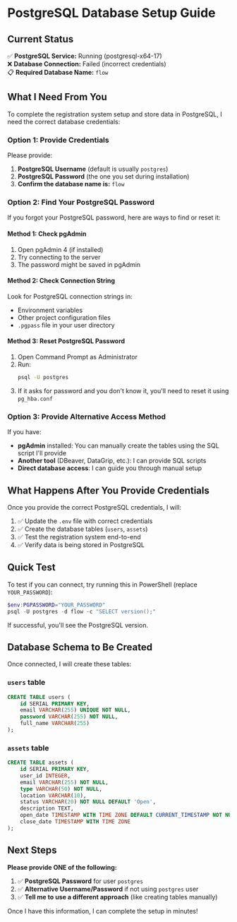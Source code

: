 # PostgreSQL Database Setup Guide

## Current Status

✅ **PostgreSQL Service:** Running (postgresql-x64-17)  
❌ **Database Connection:** Failed (incorrect credentials)  
📋 **Required Database Name:** `flow`

## What I Need From You

To complete the registration system setup and store data in PostgreSQL, I need the correct database credentials:

### Option 1: Provide Credentials
Please provide:
1. **PostgreSQL Username** (default is usually `postgres`)
2. **PostgreSQL Password** (the one you set during installation)
3. **Confirm the database name is:** `flow`

### Option 2: Find Your PostgreSQL Password

If you forgot your PostgreSQL password, here are ways to find or reset it:

#### Method 1: Check pgAdmin
1. Open pgAdmin 4 (if installed)
2. Try connecting to the server
3. The password might be saved in pgAdmin

#### Method 2: Check Connection String
Look for PostgreSQL connection strings in:
- Environment variables
- Other project configuration files
- `.pgpass` file in your user directory

#### Method 3: Reset PostgreSQL Password
1. Open Command Prompt as Administrator
2. Run:
   ```cmd
   psql -U postgres
   ```
3. If it asks for password and you don't know it, you'll need to reset it using `pg_hba.conf`

### Option 3: Provide Alternative Access Method

If you have:
- **pgAdmin** installed: You can manually create the tables using the SQL script I'll provide
- **Another tool** (DBeaver, DataGrip, etc.): I can provide SQL scripts
- **Direct database access**: I can guide you through manual setup

## What Happens After You Provide Credentials

Once you provide the correct PostgreSQL credentials, I will:

1. ✅ Update the `.env` file with correct credentials
2. ✅ Create the database tables (`users`, `assets`)
3. ✅ Test the registration system end-to-end
4. ✅ Verify data is being stored in PostgreSQL

## Quick Test

To test if you can connect, try running this in PowerShell (replace `YOUR_PASSWORD`):

```powershell
$env:PGPASSWORD="YOUR_PASSWORD"
psql -U postgres -d flow -c "SELECT version();"
```

If successful, you'll see the PostgreSQL version.

## Database Schema to Be Created

Once connected, I will create these tables:

### `users` table
```sql
CREATE TABLE users (
    id SERIAL PRIMARY KEY,
    email VARCHAR(255) UNIQUE NOT NULL,
    password VARCHAR(255) NOT NULL,
    full_name VARCHAR(255)
);
```

### `assets` table
```sql
CREATE TABLE assets (
    id SERIAL PRIMARY KEY,
    user_id INTEGER,
    email VARCHAR(255) NOT NULL,
    type VARCHAR(50) NOT NULL,
    location VARCHAR(10),
    status VARCHAR(20) NOT NULL DEFAULT 'Open',
    description TEXT,
    open_date TIMESTAMP WITH TIME ZONE DEFAULT CURRENT_TIMESTAMP NOT NULL,
    close_date TIMESTAMP WITH TIME ZONE
);
```

## Next Steps

**Please provide ONE of the following:**

1. ✅ **PostgreSQL Password** for user `postgres`
2. ✅ **Alternative Username/Password** if not using `postgres` user
3. ✅ **Tell me to use a different approach** (like creating tables manually)

Once I have this information, I can complete the setup in minutes!
